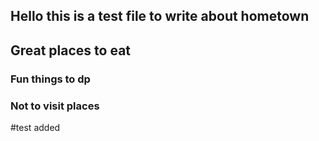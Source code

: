 ## Hello this is a test file to write about hometown

## Great places to eat

### Fun things to dp

### Not to visit places


#test added
